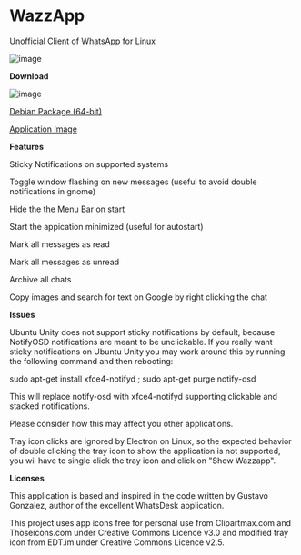# WazzApp
Unofficial Client of WhatsApp for Linux

![image](https://user-images.githubusercontent.com/79201496/109441124-4c2b7c00-7a2c-11eb-9bf8-042224ebea77.png)

**Download**

![image](https://www.debian.org/logos/openlogo-50.png)

[Debian Package (64-bit)](https://lx-dynamics.com/wazzapp_0.1.1_amd64.deb)

[Application Image](https://lx-dynamics.com/wazzapp%200.1.1.AppImage)

**Features**

Sticky Notifications on supported systems

Toggle window flashing on new messages (useful to avoid double notifications in gnome)

Hide the the Menu Bar on start

Start the appication minimized (useful for autostart)

Mark all messages as read

Mark all messages as unread

Archive all chats

Copy images and search for text on Google by right clicking the chat

**Issues**

Ubuntu Unity does not support sticky notifications by default, because NotifyOSD notifications are meant to be unclickable.
If you really want sticky notifications on Ubuntu Unity you may work around this by running the following command and then rebooting:

sudo apt-get install xfce4-notifyd ; sudo apt-get purge notify-osd

This will replace notify-osd with xfce4-notifyd supporting clickable and stacked notifications.

Please consider how this may affect you other applications.

Tray icon clicks are ignored by Electron on Linux, so the expected behavior of double clicking the tray icon to show the
application is not supported, you wil have to single click the tray icon and click on "Show Wazzapp".

**Licenses**

This application is based and inspired in the code written by Gustavo Gonzalez, author of the excellent WhatsDesk application.

This project uses app icons free for personal use from Clipartmax.com and Thoseicons.com under Creative Commons Licence v3.0 and modified tray icon from EDT.im under Creative Commons Licence v2.5.
